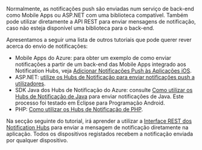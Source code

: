 

Normalmente, as notificações push são enviadas num serviço de back-end como Mobile Apps ou ASP.NET com uma biblioteca compatível. Também pode utilizar diretamente a API REST para enviar mensagens de notificação, caso não esteja disponível uma biblioteca para o back-end. 

Apresentamos a seguir uma lista de outros tutoriais que pode querer rever acerca do envio de notificações:

- Mobile Apps do Azure: para obter um exemplo de como enviar notificações a partir de um back-end das Mobile Apps integrado aos Notification Hubs, veja [Adicionar Notificações Push às Aplicações iOS](../articles/app-service-mobile/app-service-mobile-ios-get-started-push.md).  
- ASP.NET: [utilize os Hubs de Notificação para enviar notificações push a utilizadores](../articles/notification-hubs/notification-hubs-aspnet-backend-ios-apple-apns-notification.md).
- SDK Java dos Hubs de Notificação do Azure: consulte [Como utilizar os Hubs de Notificação de Java](../articles/notification-hubs/notification-hubs-java-push-notification-tutorial.md) para enviar notificações de Java. Este processo foi testado em Eclipse para Programação Android.
- PHP: [Como utilizar os Hubs de Notificação de PHP](../articles/notification-hubs/notification-hubs-php-push-notification-tutorial.md).


Na secção seguinte do tutorial, irá aprender a utilizar a [Interface REST dos Notification Hubs](http://msdn.microsoft.com/library/windowsazure/dn223264.aspx) para enviar a mensagem de notificação diretamente na aplicação. Todos os dispositivos registados recebem a notificação enviada por qualquer dispositivo.  





<!--HONumber=sep16_HO1-->


